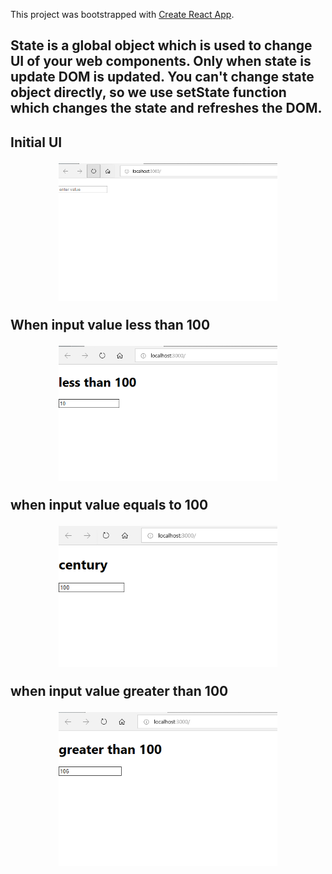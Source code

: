 This project was bootstrapped with [Create React App](https://github.com/facebook/create-react-app).

<h2>State is a global object which is used to change UI of your web components. Only when state is update DOM is updated. You can't change state object directly, so we use setState function which changes the state and refreshes the DOM.<h2>
 
 Initial UI
  
<p align="center">
  <img src="stat1.PNG" width="350" > </p>
  
  When input value less than 100 <br>
 
  <p align="center">
  <img src="stat2.PNG" width="350" >
</p>

when input value equals to 100 <br>

<p align="center">
  <img src="stat3.PNG" width="350" > </p>
  
  when input value greater than 100 <br>
 
  <p align="center">
  <img src="stat4.PNG" width="350" >
</p>

